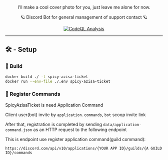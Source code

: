 <p align="center">
 I'll make a cool cover photo for you, just leave me alone for now.
</p>

<p align="center">
 🪐 Discord Bot for general management of support contact 🪐
</p>

<p align="center">
 <a href="https://github.com/azisaba/SpicyAzisaTicket/actions/workflows/codeql.yml"><img src="https://github.com/azisaba/SpicyAzisaTicket/actions/workflows/codeql.yml/badge.svg" alt="CodeQL Analysis"></a>
</p>

----



## 🛠 - Setup

### 🐋 Build

```sh 
docker build ./ -t spicy-azisa-ticket
docker run --env-file ./.env spicy-azisa-ticket
```

### 📡 Register Commands

SpicyAzisaTicket is need Application Command

Client user(bot) invite by `application.commands`, `bot` scoop invite link

After that, registration is completed by sending `data/application-command.json` as an HTTP request to the following endpoint

This is endpoint use register application command(guild command): 

``` 
https://discord.com/api/v10/applications/{YOUR APP ID}/guilds/{A GUILD ID}/commands
```
